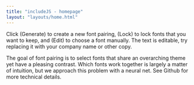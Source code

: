 ```yaml
---
title: "includeJS - homepage"
layout: "layouts/home.html"
---
```


Click (Generate) to create a new font pairing, (Lock) to lock fonts that you want to keep, and (Edit) to choose a font manually. The text is editable, try replacing it with your company name or other copy.

The goal of font pairing is to select fonts that share an overarching theme yet have a pleasing contrast. Which fonts work together is largely a matter of intuition, but we approach this problem with a neural net. See Github for more technical details.
